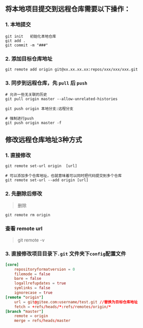 
## 将本地项目提交到远程仓库需要以下操作：
### 1. 本地提交
```shell
git init   初始化本地仓库
git add . 
git commit -m "###"      
```
### 2. 添加目标仓库地址
```
git remote add origin git@xx.xx.xx.xx:repos/xxx/xxx/xxx.git
```
### 3. 同步到远程仓库，先 `pull` 后 `push`

```
# 允许一些无关联的历史	
git pull origin master --allow-unrelated-histories      

git push origin 本地分支:远程分支

# 强制进行push
git push origin master -f  

```

## 修改远程仓库地址3种方式
### 1. 直接修改   
```
git remote set-url origin  [url]  

# 可以添加多个仓库地址，也就意味着可以同时把代码提交到多个仓库
git remote set-url --add origin [url]
```


### 2. 先删除后修改  
> 删除  
```
git remote rm origin  
```
### 查看 remote url
> git remote -v

### 3. 直接修改项目目录下`.git` 文件夹下`config`配置文件  
```conf
[core]
	repositoryformatversion = 0
	filemode = false
	bare = false
	logallrefupdates = true
	symlinks = false
	ignorecase = true
[remote "origin"]
	url = git@gitee.com:username/test.git //替换为目标仓库地址
	fetch = +refs/heads/*:refs/remotes/origin/*
[branch "master"]
	remote = origin
	merge = refs/heads/master
```


